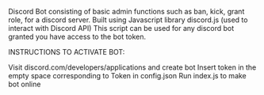 Discord Bot consisting of basic admin functions such as ban, kick, grant role, for a discord server.
Built using Javascript library discord.js (used to interact with Discord API)
This script can be used for any discord bot granted you have access to the bot token.

INSTRUCTIONS TO ACTIVATE BOT:

Visit discord.com/developers/applications and create bot
Insert token in the empty space corresponding to Token in config.json
Run index.js to make bot online
